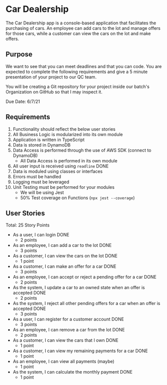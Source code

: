 # Car Dealership

The Car Dealership app is a console-based application that facilitates the purchasing of cars. An employee can add cars to the lot and manage offers for those cars, while a customer can view the cars on the lot and make offers.

## Purpose

We want to see that you can meet deadlines and that you can code. You are expected to complete the following requirements and give a 5 minute presentation of your project to our QC team.

You will be creating a Git repository for your project inside our batch's Organization on GitHub so that I may inspect it.

Due Date: 6/7/21

## Requirements
1. Functionality should reflect the below user stories
2. All Business Logic is modularized into its own module
3. Application is written in TypeScript
4. Data is stored in DynamoDB
5. Data Access is performed through the use of AWS SDK (connect to DynamoDB)
    - All Data Access is performed in its own module
6. All user input is received using `readline` DONE
7. Data is moduled using classes or interfaces
8. Errors must be handled
9. Logging must be leveraged
10. Unit Testing must be performed for your modules
    - We will be using Jest
    - 50% Test coverage on Functions (`npx jest --coverage`)

## User Stories
Total: 25 Story Points

- As a user, I can login DONE
    - 2 points
- As an employee, I can add a car to the lot DONE
    - 3 points
- As a customer, I can view the cars on the lot DONE
    - 1 point
- As a customer, I can make an offer for a car DONE
    - 3 points
- As an employee, I can accept or reject a pending offer for a car DONE
    - 2 points
- As the system, I update a car to an owned state when an offer is accepted DONE
    - 2 points
- As the system, I reject all other pending offers for a car when an offer is accepted DONE
    - 3 points
- As a user, I can register for a customer account DONE
    - 3 points
- As an employee, I can remove a car from the lot DONE
    - 2 points
- As a customer, I can view the cars that I own DONE
    - 1 point
- As a customer, I can view my remaining payments for a car DONE
    - 1 point
- As an employee, I can view all payments (maybe)
    - 1 point
- As the system, I can calculate the monthly payment DONE
    - 1 point